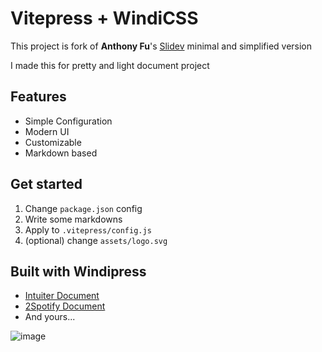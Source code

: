 # Vitepress + WindiCSS 
This project is fork of **Anthony Fu**'s [Slidev](https://github.com/slidevjs/docs) minimal and simplified version

I made this for pretty and light document project

## Features
- Simple Configuration
- Modern UI
- Customizable
- Markdown based


## Get started
1. Change `package.json` config
2. Write some markdowns
3. Apply to `.vitepress/config.js`
4. (optional) change `assets/logo.svg`


## Built with Windipress
- [Intuiter Document](https://intuiter.seongland.com)
- [2Spotify Document](https://2spotify.seongland.com)
- And yours...


![image](https://user-images.githubusercontent.com/27716524/122531144-30d79180-d05a-11eb-8302-cf58f10ef1b2.png)
